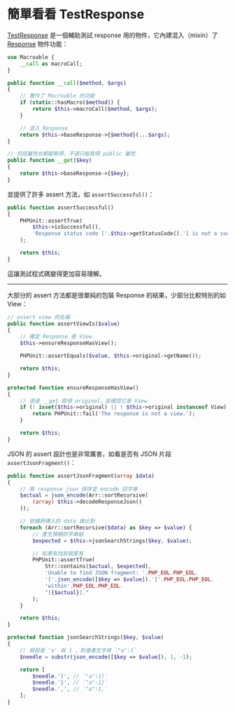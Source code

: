 # 簡單看看 TestResponse

[TestResponse][] 是一個輔助測試 response 用的物件，它內建混入（mixin）了 [Response][] 物件功能：

```php
use Macroable {
    __call as macroCall;
}

public function __call($method, $args)
{
    // 實作了 Macroable 的功能
    if (static::hasMacro($method)) {
        return $this->macroCall($method, $args);
    }

    // 混入 Response
    return $this->baseResponse->{$method}(...$args);
}

// 包括屬性也都能取得，不過只能取得 public 屬性
public function __get($key)
{
    return $this->baseResponse->{$key};
}
```

並提供了許多 assert 方法，如 `assertSuccessful()`：

```php
public function assertSuccessful()
{
    PHPUnit::assertTrue(
        $this->isSuccessful(),
        'Response status code ['.$this->getStatusCode().'] is not a successful status code.'
    );

    return $this;
}
```

這讓測試程式碼變得更加容易理解。

---

大部分的 assert 方法都是很單純的包裝 Response 的結果，少部分比較特別的如 View：

```php
// assert view 的名稱
public function assertViewIs($value)
{
    // 確定 Response 是 View
    $this->ensureResponseHasView();

    PHPUnit::assertEquals($value, $this->original->getName());

    return $this;
}

protected function ensureResponseHasView()
{
    // 透過 __get 取得 original，並確認它是 View
    if (! isset($this->original) || ! $this->original instanceof View) {
        return PHPUnit::fail('The response is not a view.');
    }

    return $this;
}
```

JSON 的 assert 設計也是非常厲害，如看是否有 JSON 片段 `assertJsonFragment()`：

```php
public function assertJsonFragment(array $data)
{
    // 將 response json 排序並 encode 回字串
    $actual = json_encode(Arr::sortRecursive(
        (array) $this->decodeResponseJson()
    ));

    // 依續把傳入的 data 做比對
    foreach (Arr::sortRecursive($data) as $key => $value) {
        // 產生預期的字串組
        $expected = $this->jsonSearchStrings($key, $value);

        // 如果有找到就是有
        PHPUnit::assertTrue(
            Str::contains($actual, $expected),
            'Unable to find JSON fragment: '.PHP_EOL.PHP_EOL.
            '['.json_encode([$key => $value]).']'.PHP_EOL.PHP_EOL.
            'within'.PHP_EOL.PHP_EOL.
            "[{$actual}]."
        );
    }

    return $this;
}

protected function jsonSearchStrings($key, $value)
{
    // 假設是 'a' 與 1 ，則會產生字串 `"a":1` 
    $needle = substr(json_encode([$key => $value]), 1, -1);

    return [
        $needle.']', // `"a":1]`
        $needle.'}', // `"a":1}`
        $needle.',', // `"a":1,`
    ];
}
```

[Response]: https://github.com/laravel/framework/blob/v5.7.6/src/Illuminate/Http/Response.php
[TestResponse]: https://github.com/laravel/framework/blob/v5.7.6/src/Illuminate/Foundation/Testing/TestResponse.php